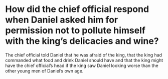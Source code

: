 # How did the chief official respond when Daniel asked him for permission not to pollute himself with the king’s delicacies and wine?

The chief official told Daniel that he was afraid of the king, that the king had commanded what food and drink Daniel should have and that the king might have the chief official’s head if the king saw Daniel looking worse than the other young men of Daniel’s own age.
